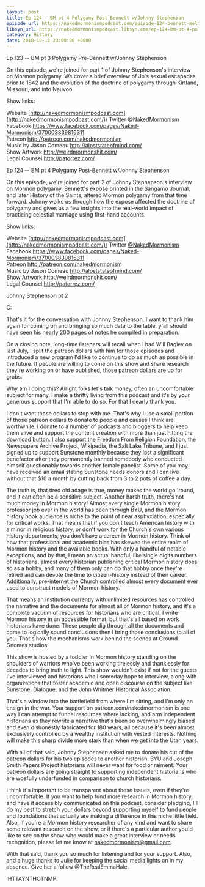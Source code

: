 ```yaml
---
layout: post
title: Ep 124 - BM pt 4 Polygamy Post-Bennett w/Johnny Stephenson
episode_url: https://nakedmormonismpodcast.com/episode-124-bennett-meltdown-pt-4-polygamy-post-bennett-wjohnny-stephenson/
libsyn_url: https://nakedmormonismpodcast.libsyn.com/ep-124-bm-pt-4-polygamy-post-bennett-wjohnny-stephenson
category: History
date: 2018-10-11 23:00:00 +0000
---
```


Ep 123 -- BM pt 3 Polygamy Pre-Bennett w/Johnny Stephenson

On this episode, we're joined for part 1 of Johnny Stephenson's
interview on Mormon polygamy. We cover a brief overview of Jo's sexual
escapades prior to 1842 and the evolution of the doctrine of polygamy
through Kirtland, Missouri, and into Nauvoo.

Show links:

Website [http://nakedmormonismpodcast.com](http://nakedmormonismpodcast.com/)\
Twitter [\@NakedMormonism](https://twitter.com/NakedMormonism)\
Facebook <https://www.facebook.com/pages/Naked-Mormonism/370003839816311>\
Patreon <http://patreon.com/nakedmormonism>\
Music by Jason Comeau <http://aloststateofmind.com/>\
Show Artwork <http://weirdmormonshit.com/>\
Legal Counsel <http://patorrez.com/>

Ep 124 -- BM pt 4 Polygamy Post-Bennett w/Johnny Stephenson

On this episode, we're joined for part 2 of Johnny Stephenson's
interview on Mormon polygamy. Bennett's expose printed in the Sangamo
Journal, and later History of the Saints, altered Mormon polygamy from
that time forward. Johnny walks us through how the expose affected the
doctrine of polygamy and gives us a few insights into the real-world
impact of practicing celestial marriage using first-hand accounts.

Show links:

Website [http://nakedmormonismpodcast.com](http://nakedmormonismpodcast.com/)\
Twitter [\@NakedMormonism](https://twitter.com/NakedMormonism)\
Facebook <https://www.facebook.com/pages/Naked-Mormonism/370003839816311>\
Patreon <http://patreon.com/nakedmormonism>\
Music by Jason Comeau <http://aloststateofmind.com/>\
Show Artwork <http://weirdmormonshit.com/>\
Legal Counsel <http://patorrez.com/>

Johnny Stephenson pt 2

C:

That's it for the conversation with Johnny Stephenson. I want to thank
him again for coming on and bringing so much data to the table, y'all
should have seen his nearly 200 pages of notes he compiled in
preparation.

On a closing note, long-time listeners will recall when I had Will
Bagley on last July, I split the patreon dollars with him for those
episodes and introduced a new program I'd like to continue to do as much
as possible in the future. If people are willing to come on this show
and share research they're working on or have published, those patreon
dollars are up for grabs.

Why am I doing this? Alright folks let's talk money, often an
uncomfortable subject for many. I make a thrifty living from this
podcast and it's by your generous support that I'm able to do so. For
that I dearly thank you.

I don't want those dollars to stop with me. That's why I use a small
portion of those patreon dollars to donate to people and causes I think
are worthwhile. I donate to a number of podcasts and bloggers to help
keep them alive and support the content creation with more than just
hitting the download button. I also support the Freedom From Religion
Foundation, the Newspapers Archive Project, Wikipedia, the Salt Lake
Tribune, and I just signed up to support Sunstone monthly because they
lost a significant benefactor after they permanently banned somebody who
conducted himself questionably towards another female panelist. Some of
you may have received an email stating Sunstone needs donors and I can
live without that \$10 a month by cutting back from 3 to 2 pots of
coffee a day.

The truth is, that tired old adage is true, money makes the world go
'round, and it can often be a sensitive subject. Another harsh truth,
there's not much money in Mormon history! Almost every single Mormon
history professor job ever in the world has been through BYU, and the
Mormon history book audience is niche to the point of near asphyxiation,
especially for critical works. That means that if you don't teach
American history with a minor in religious history, or don't work for
the Church's own various history departments, you don't have a career in
Mormon history. Think of how that professional and academic bias has
skewed the entire realm of Mormon history and the available books. With
only a handful of notable exceptions, and by that, I mean an actual
handful, like single digits numbers of historians, almost every
historian publishing critical Mormon history does so as a hobby, and
many of them only can do that hobby once they're retired and can devote
the time to citizen-history instead of their career. Additionally,
pre-internet the Church controlled almost every document ever used to
construct models of Mormon history.

That means an institution currently with unlimited resources has
controlled the narrative and the documents for almost all of Mormon
history, and it's a complete vacuum of resources for historians who are
critical. I write Mormon history in an accessible format, but that's all
based on work historians have done. These people dig through all the
documents and come to logically sound conclusions then I bring those
conclusions to all of you. That's how the mechanisms work behind the
scenes at Ground Gnomes studios.

This show is hosted by a toddler in Mormon history standing on the
shoulders of warriors who've been working tirelessly and thanklessly for
decades to bring truth to light. This show wouldn't exist if not for the
guests I've interviewed and historians who I someday hope to interview,
along with organizations that foster academic and open discourse on the
subject like Sunstone, Dialogue, and the John Whitmer Historical
Association.

That's a window into the battlefield from where I'm sitting, and I'm
only an ensign in the war. Your support on patreon.com/nakedmormonism is
one way I can attempt to funnel resources where lacking, and arm
independent historians as they rewrite a narrative that's been so
overwhelmingly biased and even dishonestly fabricated for 180 years, all
because it's been almost exclusively controlled by a wealthy institution
with vested interests. Nothing will make this sharp divide more stark
than when we get into the Utah years.

With all of that said, Johnny Stephensen asked me to donate his cut of
the patreon dollars for his two episodes to another historian. BYU and
Joseph Smith Papers Project historians will never want for food or
raiment. Your patreon dollars are going straight to supporting
independent historians who are woefully underfunded in comparison to
church historians.

I think it's important to be transparent about these issues, even if
they're uncomfortable. If you want to help fund more research in Mormon
history, and have it accessibly communicated on this podcast, consider
pledging, I'll do my best to stretch your dollars beyond supporting
myself to fund people and foundations that actually are making a
difference in this niche little field. Also, if you're a Mormon history
researcher of any kind and want to share some relevant research on the
show, or if there's a particular author you'd like to see on the show
who would make a great interview or needs recognition, please let me
know at <nakedmormonism@gmail.com>.

With that said, thank you so much for listening and for your support.
Also, and a huge thanks to Julie for keeping the social media lights on
in my absence. Give her a follow \@TheRealEmmaHale.

IHTTAYNTHOTNMP.
